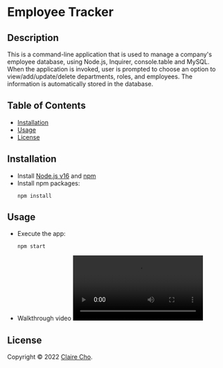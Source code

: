 <!-- omit in toc -->
# Employee Tracker

<!-- omit in toc -->
## Description

This is a command-line application that is used to manage a company's employee database, using Node.js, Inquirer, console.table and MySQL. When the application is invoked, user is prompted to choose an option to view/add/update/delete departments, roles, and employees. The information is automatically stored in the database.

<!-- omit in toc -->
## Table of Contents
- [Installation](#installation)
- [Usage](#usage)
- [License](#license)

## Installation
- Install [Node.js v16](https://nodejs.org/en/blog/release/v16.16.0/) and [npm](https://www.npmjs.com/)
- Install npm packages:
  ```
  npm install
  ```

## Usage
- Execute the app:
  ```
  npm start
  ```
- Walkthrough video
<video src="https://user-images.githubusercontent.com/106784125/218016874-35230aca-69c7-4a38-a463-fee43c72b2d0.mp4"></video>

## License
Copyright © 2022 [Claire Cho](https://github.com/clairehwcho).
